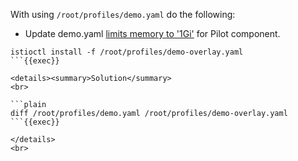 With using `/root/profiles/demo.yaml` do the following:

- Update demo.yaml [limits memory to '1Gi'](https://istio.io/latest/docs/setup/install/istioctl/#display-the-configuration-of-a-profile) for Pilot component.
```plain
istioctl install -f /root/profiles/demo-overlay.yaml
```{{exec}}

<details><summary>Solution</summary>
<br>

```plain
diff /root/profiles/demo.yaml /root/profiles/demo-overlay.yaml
```{{exec}}

</details>
<br>
